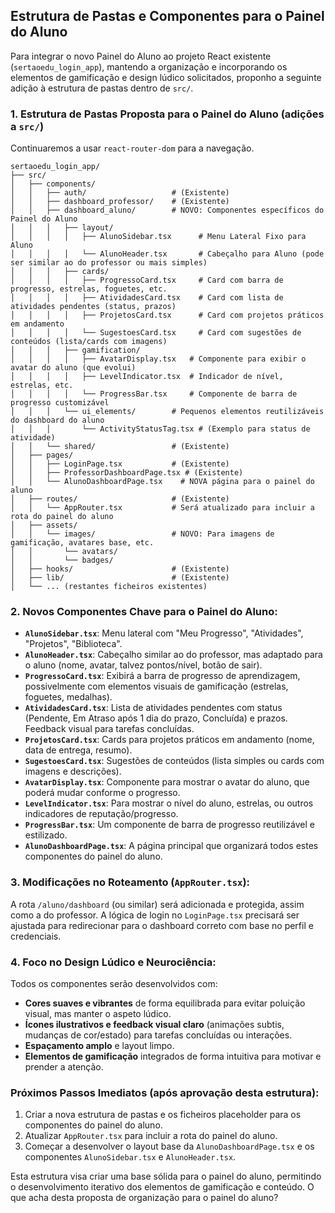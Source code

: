 ## Estrutura de Pastas e Componentes para o Painel do Aluno

Para integrar o novo Painel do Aluno ao projeto React existente (`sertaoedu_login_app`), mantendo a organização e incorporando os elementos de gamificação e design lúdico solicitados, proponho a seguinte adição à estrutura de pastas dentro de `src/`.

### 1. Estrutura de Pastas Proposta para o Painel do Aluno (adições a `src/`)

Continuaremos a usar `react-router-dom` para a navegação.

```
sertaoedu_login_app/
├── src/
│   ├── components/
│   │   ├── auth/                   # (Existente)
│   │   ├── dashboard_professor/    # (Existente)
│   │   ├── dashboard_aluno/        # NOVO: Componentes específicos do Painel do Aluno
│   │   │   ├── layout/
│   │   │   │   ├── AlunoSidebar.tsx      # Menu Lateral Fixo para Aluno
│   │   │   │   └── AlunoHeader.tsx       # Cabeçalho para Aluno (pode ser similar ao do professor ou mais simples)
│   │   │   ├── cards/
│   │   │   │   ├── ProgressoCard.tsx     # Card com barra de progresso, estrelas, foguetes, etc.
│   │   │   │   ├── AtividadesCard.tsx    # Card com lista de atividades pendentes (status, prazos)
│   │   │   │   ├── ProjetosCard.tsx      # Card com projetos práticos em andamento
│   │   │   │   └── SugestoesCard.tsx     # Card com sugestões de conteúdos (lista/cards com imagens)
│   │   │   ├── gamification/
│   │   │   │   ├── AvatarDisplay.tsx   # Componente para exibir o avatar do aluno (que evolui)
│   │   │   │   ├── LevelIndicator.tsx  # Indicador de nível, estrelas, etc.
│   │   │   │   └── ProgressBar.tsx     # Componente de barra de progresso customizável
│   │   │   └── ui_elements/        # Pequenos elementos reutilizáveis do dashboard do aluno
│   │   │       └── ActivityStatusTag.tsx # (Exemplo para status de atividade)
│   │   └── shared/                 # (Existente)
│   ├── pages/
│   │   ├── LoginPage.tsx           # (Existente)
│   │   ├── ProfessorDashboardPage.tsx # (Existente)
│   │   └── AlunoDashboardPage.tsx    # NOVA página para o painel do aluno
│   ├── routes/                     # (Existente)
│   │   └── AppRouter.tsx           # Será atualizado para incluir a rota do painel do aluno
│   ├── assets/
│   │   └── images/                 # NOVO: Para imagens de gamificação, avatares base, etc.
│   │       └── avatars/
│   │       └── badges/
│   ├── hooks/                      # (Existente)
│   ├── lib/                        # (Existente)
│   └── ... (restantes ficheiros existentes)
```

### 2. Novos Componentes Chave para o Painel do Aluno:

*   **`AlunoSidebar.tsx`**: Menu lateral com "Meu Progresso", "Atividades", "Projetos", "Biblioteca".
*   **`AlunoHeader.tsx`**: Cabeçalho similar ao do professor, mas adaptado para o aluno (nome, avatar, talvez pontos/nível, botão de sair).
*   **`ProgressoCard.tsx`**: Exibirá a barra de progresso de aprendizagem, possivelmente com elementos visuais de gamificação (estrelas, foguetes, medalhas).
*   **`AtividadesCard.tsx`**: Lista de atividades pendentes com status (Pendente, Em Atraso após 1 dia do prazo, Concluída) e prazos. Feedback visual para tarefas concluídas.
*   **`ProjetosCard.tsx`**: Cards para projetos práticos em andamento (nome, data de entrega, resumo).
*   **`SugestoesCard.tsx`**: Sugestões de conteúdos (lista simples ou cards com imagens e descrições).
*   **`AvatarDisplay.tsx`**: Componente para mostrar o avatar do aluno, que poderá mudar conforme o progresso.
*   **`LevelIndicator.tsx`**: Para mostrar o nível do aluno, estrelas, ou outros indicadores de reputação/progresso.
*   **`ProgressBar.tsx`**: Um componente de barra de progresso reutilizável e estilizado.
*   **`AlunoDashboardPage.tsx`**: A página principal que organizará todos estes componentes do painel do aluno.

### 3. Modificações no Roteamento (`AppRouter.tsx`):

A rota `/aluno/dashboard` (ou similar) será adicionada e protegida, assim como a do professor. A lógica de login no `LoginPage.tsx` precisará ser ajustada para redirecionar para o dashboard correto com base no perfil e credenciais.

### 4. Foco no Design Lúdico e Neurociência:

Todos os componentes serão desenvolvidos com:
*   **Cores suaves e vibrantes** de forma equilibrada para evitar poluição visual, mas manter o aspeto lúdico.
*   **Ícones ilustrativos e feedback visual claro** (animações subtis, mudanças de cor/estado) para tarefas concluídas ou interações.
*   **Espaçamento amplo** e layout limpo.
*   **Elementos de gamificação** integrados de forma intuitiva para motivar e prender a atenção.

### Próximos Passos Imediatos (após aprovação desta estrutura):

1.  Criar a nova estrutura de pastas e os ficheiros placeholder para os componentes do painel do aluno.
2.  Atualizar `AppRouter.tsx` para incluir a rota do painel do aluno.
3.  Começar a desenvolver o layout base da `AlunoDashboardPage.tsx` e os componentes `AlunoSidebar.tsx` e `AlunoHeader.tsx`.

Esta estrutura visa criar uma base sólida para o painel do aluno, permitindo o desenvolvimento iterativo dos elementos de gamificação e conteúdo. O que acha desta proposta de organização para o painel do aluno?

